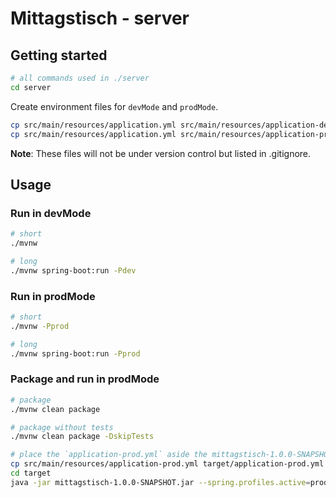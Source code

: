 # Mittagstisch - server

## Getting started

```bash
# all commands used in ./server
cd server
```

Create environment files for `devMode` and `prodMode`.

```bash
cp src/main/resources/application.yml src/main/resources/application-dev.yml
cp src/main/resources/application.yml src/main/resources/application-prod.yml
```

**Note**: These files will not be under version control but listed in .gitignore.

## Usage

### Run in devMode

```bash
# short
./mvnw

# long
./mvnw spring-boot:run -Pdev
```

### Run in prodMode

```bash
# short
./mvnw -Pprod

# long
./mvnw spring-boot:run -Pprod
```

### Package and run in prodMode

```bash
# package
./mvnw clean package

# package without tests
./mvnw clean package -DskipTests

# place the `application-prod.yml` aside the mittagstisch-1.0.0-SNAPSHOT.jar and run the jar
cp src/main/resources/application-prod.yml target/application-prod.yml
cd target
java -jar mittagstisch-1.0.0-SNAPSHOT.jar --spring.profiles.active=prod
```
